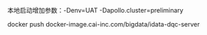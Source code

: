 本地启动增加参数：-Denv=UAT -Dapollo.cluster=preliminary


docker push docker-image.cai-inc.com/bigdata/idata-dqc-server 